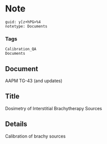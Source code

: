 # Note
```
guid: y[z+hPG>%4
notetype: Documents
```

### Tags
```
Calibration_QA
Documents
```

## Document
AAPM TG-43 (and updates)

## Title
Dosimetry of Interstitial Brachytherapy Sources

## Details
Calibration of brachy sources

